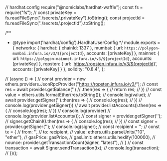 // hardhat.config
require("@nomiclabs/hardhat-waffle");
const fs = require("fs");
// const privateKey = fs.readFileSync("./secrets/.privateKey").toString();
const projectId = fs.readFileSync("./secrets/.projectId").toString();

/**
 * @type import('hardhat/config').HardhatUserConfig
 */
module.exports = {
  networks: {
    hardhat: {
      chainId: 1337
    },
    mumbai: {
      url: `https://polygon-mumbai.infura.io/v3/${projectId}`,
      accounts: [privateKey]
    },
    mainnet: {
      url: `https://polygon-mainnet.infura.io/v3/${projectId}`,
      accounts: [privateKey]
    },
    ropsten: {
      url: 'https://ropsten.infura.io/v3/${projectId}',
      accounts: [privateKey]
    }
  },
  solidity: "0.8.4",
};


// (async () => {
  // const provider = new ethers.providers.JsonRpcProvider("https://ropsten.infura.io/v3/");
  // const res = await provider.getBalance('')
  // .then(res => {
  //   return res;
  // })
  // const value = ethers.utils.formatEther(res.toString());
  // console.log(value);
  // await provider.getSigner('').then(res => {
  //   console.log(res);
  // })
  // console.log(provider.getSigner())
  // await provider.listAccounts().then(res => {
  //   console.log(res);
  // })
  // console.log(provider)
  // console.log(provider.listAccounts());
  // const signer = provider.getSigner('');
  // signer.getChainI().then(res => {
  //   console.log(res);
  // })
  // const signer = provider.getSigner('');
  // console.log(signer);
  // const recipient = '';
  // const tx = {
  //   from: '',
  //   to: recipient,
  //   value: ethers.utils.parseUnits("10", "ether"),
  //   gasPrice: gasPrice,
  //   gasLimit: ethers.utils.hexlify(100000),
  //   nounce: provider.getTransactionCount(signer, "latest"),
  // }
  // const transaction = await Signer.sendTransaction(tx);
  // console.log(transaction);
// })();
